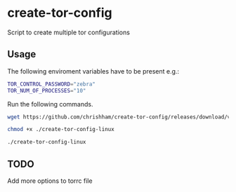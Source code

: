 # create-tor-config
Script to create multiple tor configurations

## Usage
The following enviroment variables have to be present e.g.:

```sh
TOR_CONTROL_PASSWORD="zebra"
TOR_NUM_OF_PROCESSES="10"
```

Run the following commands.

```sh
wget https://github.com/chrishham/create-tor-config/releases/download/v1.0/create-tor-config-linux

chmod +x ./create-tor-config-linux

./create-tor-config-linux
```

## TODO
Add more options to torrc file 
